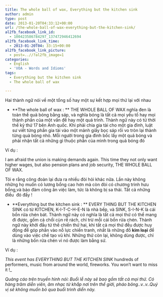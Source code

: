 ```yaml
---
title: The whole ball of wax, Everything but the kitchen sink
author: admin
type: post
date: 2013-01-20T04:33:12+00:00
url: /the-whole-ball-of-wax-everything-but-the-kitchen-sink/
al2fb_facebook_link_id:
  - 100423586784297_137472946412694
al2fb_facebook_link_time:
  - 2013-01-20T04: 33:15+00:00
al2fb_facebook_link_picture:
  - post=..//?al2fb_image=1
categories:
  - English
  - 'VOA - Words and Idioms'
tags:
  - Everything but the kitchen sink
  - The whole ball of wax

---
```

Hai thành ngữ nói về một tổng số hay một sự kết hợp mọi thứ lại với nhau

  * **The whole ball of wax : ** THE WHOLE BALL OF WAX nghĩa đen là toàn thể quả bóng bằng sáp, và nghĩa bóng là tất cả mọi yếu tố hay mọi thành phần của một vấn đề hay một quá trình. Thành ngữ này có từ thời thế kỷ thứ 17 bên Anh quốc. Khi phải chia gia tài cho một gia đình, luật sư viết từng phần gia tài vào một mảnh giấy bọc sáp rồi vo tròn lại thành từng quả bóng nhỏ. Mỗi người trong gia đình bốc lấy một quả bóng và phải nhận tất cả những gì thuộc phần của mình trong quả bóng đó

Ví dụ :

I am afraid the union is making demands again. This time they not only want higher wages, but also pension plans and job security, THE WHOLE BALL OF WAX.

Tôi e rằng công đoàn lại đưa ra nhiều đòi hỏi khác nữa. Lần này không những họ muốn có lương bổng cao hơn mà còn đòi có chương trình hưu bổng,và bảo đảm công ăn việc làm, tức là không bị sa thải. Tất cả những điều  đó đấy !

  * **Everything but the kitchen sink : ** EVERY THING BUT THE KITCHEN SINK có từ KITCHEN, K-I-T-C-H-E-N là nhà bếp, và SINK, S-I-N-K là cái bồn rửa chén bát. Thành ngữ này có nghĩa là tất cả mọi thứ có thể mang đi được, gồm cả chổi cùn rế rách, chỉ trừ mỗi cái bồn rửa chén. Thành ngữ này khởi đầu từ thế chiến thứ hai, khi tất cả mọi thứ đều được huy động để góp phần vào nỗ lực chiến tranh, nhất là những đồ **kim loại** để dùng vào việc chế tạo vũ khí. Những thứ còn lại, không dùng được, chỉ là những bồn rửa chén vì nó được làm bằng sứ.

Ví dụ :

_This event has EVERYTHING BUT THE KITCHEN SINK_ hundreds of performers, music from around the world, fireworks. You won&#8217;t want to miss it !_

_Quảng cáo trên truyền hình nói: Buổi lễ này sẽ bao gồm tất cả mọi thứ. Có hàng trăm diễn viên, âm nhạc từ khắp nơi trên thế giới, pháo bông..v..v..Quý vị sẽ không muốn bỏ qua buổi trình diển này._
